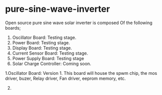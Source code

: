 # pure-sine-wave-inverter

Open source pure sine wave solar inverter is composed 
Of the following boards;

1. Oscillator Board: Testing stage.
2. Power Board: Testing stage.
3. Display Board: Testing stage.
4. Current Sensor Board: Testing stage.
5. Power Supply Board: Testing stage
6. Solar Charge Controller: Coming soon.


1.Oscillator Board: Version 1.
This board will house the spwm chip, the mos driver, buzer,
Relay driver, Fan driver, eeprom memory, etc.

2. 



